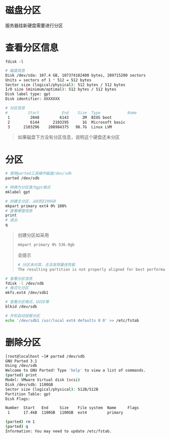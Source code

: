 # 磁盘分区

服务器挂新硬盘需要进行分区

# 查看分区信息

```
fdisk -l
```

```bash
# 磁盘信息
Disk /dev/sda: 107.4 GB, 107374182400 bytes, 209715200 sectors
Units = sectors of 1 * 512 = 512 bytes
Sector size (logical/physical): 512 bytes / 512 bytes
I/O size (minimum/optimal): 512 bytes / 512 bytes
Disk label type: gpt
Disk identifier: XXXXXXX

# 分区信息
#         Start          End    Size  Type            Name
 1         2048         6143      2M  BIOS boot
 2         6144      2103295      1G  Microsoft basic
 3      2103296    208984375   98.7G  Linux LVM
```

> 如果磁盘下方没有分区信息，说明这个硬盘还未分区

# 分区

```bash
# 使用parted工具操作磁盘/dev/sdb
parted /dev/sdb

# 转换为分区表为gpt格式
mklabel gpt

# 创建主分区，从0到2199GB
mkpart primary ext4 0% 100%
# 查看硬盘信息
print
# 退出
q
```

> 创建分区如采用
>
> ```bash
> mkpart primary 0% 536.9gb
> ```
>
> 会提示
>
> ```bash
> # 分区未对其，无法发挥最佳性能
> The resulting partition is not properly aligned for best performance
> ```

```bash
# 查看分区信息
fdisk -l /dev/sdb
# 格式化分区
mkfs.ext4 /dev/sdb1

# 查看分区格式、UUID等
blkid /dev/sdb

# 开机自动挂载分区
echo '/dev/sdb1 /usr/local ext4 defaults 0 0' >> /etc/fstab
```

# 删除分区

```bash
[root@localhost ~]# parted /dev/sdb
GNU Parted 3.1
Using /dev/sdb
Welcome to GNU Parted! Type 'help' to view a list of commands.
(parted) print
Model: VMware Virtual disk (scsi)
Disk /dev/sdb: 1100GB
Sector size (logical/physical): 512B/512B
Partition Table: gpt
Disk Flags:

Number  Start   End     Size    File system  Name     Flags
 1      17.4kB  1100GB  1100GB  ext4         primary

(parted) rm 1
(parted) q
Information: You may need to update /etc/fstab.
```

